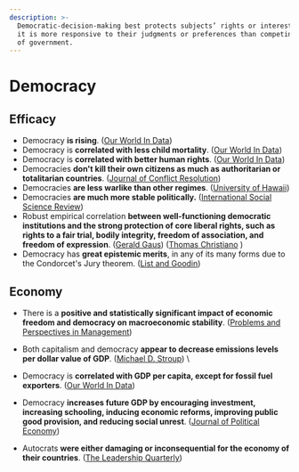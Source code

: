 ```yaml
---
description: >-
  Democratic-decision-making best protects subjects’ rights or interests because
  it is more responsive to their judgments or preferences than competing forms
  of government.
---
```


# Democracy

## Efficacy

* Democracy **is rising**. ([Our World In Data](https://ourworldindata.org/grapher/numbers-of-autocracies-and-democracies?country=\~OWID\_WRL))
* Democracy is **correlated with less child mortality**. ([Our World In Data](https://ourworldindata.org/democracy#people-in-democracies-are-healthier))
* Democracy is **correlated with better human rights**. ([Our World In Data](https://ourworldindata.org/democracy#democracies-are-better-at-protecting-human-rights))
* Democracies **don't kill their own citizens as much as authoritarian or totalitarian countries**. ([Journal of Conflict Resolution](https://0x0.la/u/DTmJL7u.pdf#page=16))
* Democracies **are less warlike than other regimes**. ([University of Hawaii](https://www.hawaii.edu/powerkills/DP95.HTM))
* Democracies **are much more stable politically.** ([International Social Science Review](https://digitalcommons.northgeorgia.edu/cgi/viewcontent.cgi?article=1070\&context=issr))
* Robust empirical correlation **between well-functioning democratic institutions and the strong protection of core liberal rights, such as rights to a fair trial, bodily integrity, freedom of association, and freedom of expression**. ([Gerald Gaus](https://files.catbox.moe/o1rodp.pdf#page=232)) ([Thomas Christiano](https://sci-hub.hkvisa.net/10.1111/j.1088-4963.2011.01204.x)  )
* Democracy has **great epistemic merits**, in any of its many forms due to the Condorcet's Jury theorem. ([List and Goodin](https://philpapers.org/archive/LISEDG.pdf))

## Economy

* There is a **positive and statistically significant impact of economic freedom and democracy on macroeconomic stability**. ([Problems and Perspectives in Management](https://core.ac.uk/download/pdf/231765996.pdf))
*  Both capitalism and democracy **appear to decrease emissions levels per dollar value of GDP**. ([Michael D. Stroup](https://citeseerx.ist.psu.edu/viewdoc/download?doi=10.1.1.527.5649\&rep=rep1\&type=pdf))  \

* Democracy is **correlated with GDP per capita, except for fossil fuel exporters**. ([Our World In Data](https://ourworldindata.org/democracy#democratic-countries-are-richer-the-exception-are-fossil-fuel-exporters))
* Democracy **increases future GDP by encouraging investment, increasing schooling, inducing economic reforms, improving public good provision, and reducing social unrest**. ([Journal of Political Economy](https://sci-hub.se/downloads/2020-09-03/c0/acemoglu2018.pdf))
* Autocrats **were either damaging or inconsequential for the economy of their countries**. ([The Leadership Quarterly](http://sci-hub.se/downloads/2019-11-19/b8/rizio2019.pdf))
